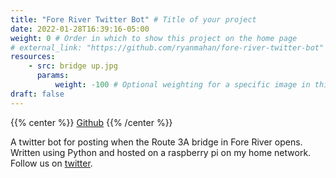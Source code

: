 ```yaml
---
title: "Fore River Twitter Bot" # Title of your project
date: 2022-01-28T16:39:16-05:00
weight: 0 # Order in which to show this project on the home page
# external_link: "https://github.com/ryanmahan/fore-river-twitter-bot" # Optional external link instead of modal
resources:
    - src: bridge up.jpg
      params:
          weight: -100 # Optional weighting for a specific image in this project folder
draft: false
---
```

{{% center %}} 
[Github](https://github.com/ryanmahan/fore-river-twitter-bot)
{{% /center %}}

A twitter bot for posting when the Route 3A bridge in Fore River opens. Written using Python and hosted on a raspberry pi on my home network. Follow us on [twitter](https://twitter.com/ForeRiver_3A).